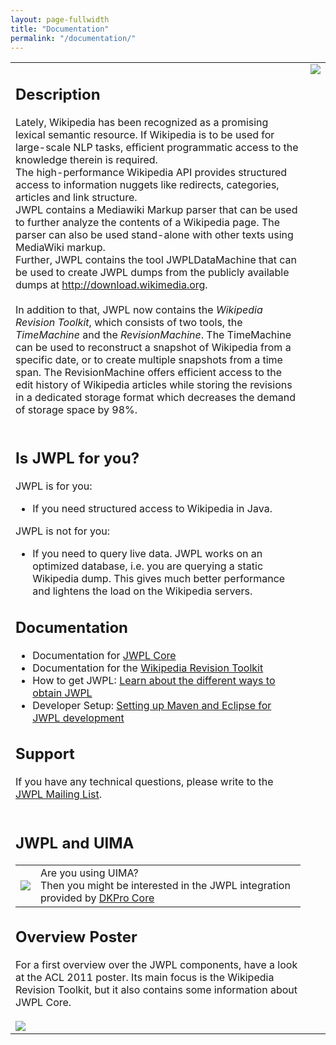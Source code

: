 ```yaml
---
layout: page-fullwidth
title: "Documentation"
permalink: "/documentation/"
---
```


<table cellspacing='25'>
<tr>
<td>
<h2>Description</h2>

Lately, Wikipedia has been recognized as a promising lexical semantic resource. If Wikipedia is to be used for large-scale NLP tasks, efficient programmatic access to the knowledge therein is required.<br>
The high-performance Wikipedia API provides structured access to information nuggets like redirects, categories, articles and link structure.<br>
JWPL contains a Mediawiki Markup parser that can be used to further analyze the contents of a Wikipedia page. The parser can also be used stand-alone with other texts using MediaWiki markup.<br>
Further, JWPL contains the tool JWPLDataMachine that can be used to create JWPL dumps from the publicly available dumps at <a href='http://download.wikimedia.org'>http://download.wikimedia.org</a>.<br>
<br>
In addition to that, JWPL now contains the <i>Wikipedia Revision Toolkit</i>, which consists of two tools, the <i>TimeMachine</i> and the <i>RevisionMachine</i>. The TimeMachine can be used to reconstruct a snapshot of Wikipedia from a specific date, or to create multiple snapshots from a time span. The RevisionMachine offers efficient access to the edit history of Wikipedia articles while storing the revisions in a dedicated storage format which decreases the demand of storage space by 98%.<br>
<br>
<h2>Is JWPL for you?</h2>

JWPL is for you:<br>
<ul><li>If you need structured access to Wikipedia in Java.</li></ul>

JWPL is not for you:<br>
<ul><li>If you need to query live data. JWPL works on an optimized database, i.e. you are querying a static Wikipedia dump. This gives much better performance and lightens the load on the Wikipedia servers.</li></ul>

<h2>Documentation</h2>
<ul><li>Documentation for <a href='/dkpro-jwpl/JWPL_Core'>JWPL Core</a>
</li><li>Documentation for the <a href='/dkpro-jwpl/WikipediaRevisionToolkit'>Wikipedia Revision Toolkit</a>
</li><li>How to get JWPL: <a href='/dkpro-jwpl/HowToGetJWPL'>Learn about the different ways to obtain JWPL</a>
</li><li>Developer Setup: <a href='/dkpro-jwpl/DeveloperSetup'>Setting up Maven and Eclipse for JWPL development</a></li></ul>

<h2>Support</h2>
If you have any technical questions, please write to the <a href='http://groups.google.com/group/jwpl'>JWPL Mailing List</a>.<br>
<br>
<h2>JWPL and UIMA</h2>
<table cellspacing='10'>
<tr>
<td><img src='/dkpro-jwpl/images/UIMA.png' /></td>
<td>Are you using UIMA?<br />Then you might be interested in the JWPL integration provided by <a href='https://dkpro.github.io/dkpro-core'>DKPro Core</a></td>
</tr>
</table>

<h2>Overview Poster</h2>
For a first overview over the JWPL components, have a look at the ACL 2011 poster. Its main focus is the Wikipedia Revision Toolkit, but it also contains some information about JWPL Core.<br>
<br>
<a href='/dkpro-jwpl/images/ACL_2011_Poster.pdf'><img src='/dkpro-jwpl/images/ACL_2011_Poster_thumb.png' /></a>

</td>
<td align='right' valign='top'>
<img src='/dkpro-jwpl/images/jwpl_overview.jpg' />
</td>
</tr>
</table>